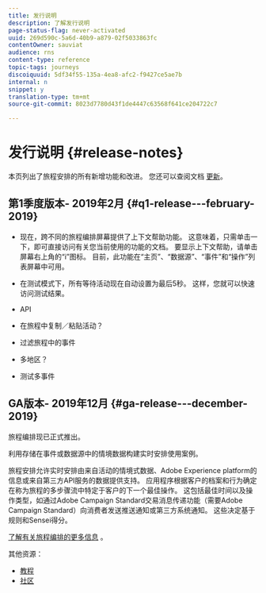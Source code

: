 ```yaml
---
title: 发行说明
description: 了解发行说明
page-status-flag: never-activated
uuid: 269d590c-5a6d-40b9-a879-02f5033863fc
contentOwner: sauviat
audience: rns
content-type: reference
topic-tags: journeys
discoiquuid: 5df34f55-135a-4ea8-afc2-f9427ce5ae7b
internal: n
snippet: y
translation-type: tm+mt
source-git-commit: 8023d7780d43f1de4447c63568f641ce204722c7

---
```



# 发行说明 {#release-notes}

本页列出了旅程安排的所有新增功能和改进。
您还可以查阅文档 [更新](../release-notes/documentation-updates.md)。

## 第1季度版本- 2019年2月 {#q1-release---february-2019}

* 现在，跨不同的旅程编排屏幕提供了上下文帮助功能。 这意味着，只需单击一下，即可直接访问有关您当前使用的功能的文档。 要显示上下文帮助，请单击屏幕右上角的“i”图标。 目前，此功能在“主页”、“数据源”、“事件”和“操作”列表屏幕中可用。

* 在测试模式下，所有等待活动现在自动设置为最后5秒。 这样，您就可以快速访问测试结果。

* API

* 在旅程中复制／粘贴活动？

* 过滤旅程中的事件

* 多地区？

* 测试多事件

## GA版本- 2019年12月 {#ga-release---december-2019}

旅程编排现已正式推出。

利用存储在事件或数据源中的情境数据构建实时安排使用案例。

旅程安排允许实时安排由来自活动的情境式数据、Adobe Experience platform的信息或来自第三方API服务的数据提供支持。 应用程序根据客户的档案和行为确定在称为旅程的多步骤流中特定于客户的下一个最佳操作。 这包括最佳时间以及操作类型，如通过Adobe Campaign Standard交易消息传递功能（需要Adobe Campaign Standard）向消费者发送推送通知或第三方系统通知。 这些决定基于规则和Sensei得分。

[了解有关旅程编排的更多信息](../action/working-with-adobe-campaign.md) 。

其他资源：

* [教程](https://docs.adobe.com/content/help/en/platform-learn/tutorials/journey-orchestration/introduction.html)
* [社区](https://www.adobe.com/go/journeyorchestrationcommunity)
